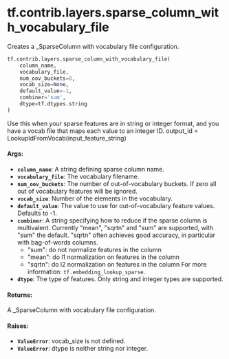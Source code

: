 <div itemscope itemtype="http://developers.google.com/ReferenceObject">
<meta itemprop="name" content="tf.contrib.layers.sparse_column_with_vocabulary_file" />
<meta itemprop="path" content="Stable" />
</div>

# tf.contrib.layers.sparse_column_with_vocabulary_file

Creates a _SparseColumn with vocabulary file configuration.

``` python
tf.contrib.layers.sparse_column_with_vocabulary_file(
    column_name,
    vocabulary_file,
    num_oov_buckets=0,
    vocab_size=None,
    default_value=-1,
    combiner='sum',
    dtype=tf.dtypes.string
)
```

<!-- Placeholder for "Used in" -->

Use this when your sparse features are in string or integer format, and you
have a vocab file that maps each value to an integer ID.
output_id = LookupIdFromVocab(input_feature_string)

#### Args:


* <b>`column_name`</b>: A string defining sparse column name.
* <b>`vocabulary_file`</b>: The vocabulary filename.
* <b>`num_oov_buckets`</b>: The number of out-of-vocabulary buckets. If zero all out of
  vocabulary features will be ignored.
* <b>`vocab_size`</b>: Number of the elements in the vocabulary.
* <b>`default_value`</b>: The value to use for out-of-vocabulary feature values.
  Defaults to -1.
* <b>`combiner`</b>: A string specifying how to reduce if the sparse column is
  multivalent. Currently "mean", "sqrtn" and "sum" are supported, with "sum"
  the default. "sqrtn" often achieves good accuracy, in particular with
  bag-of-words columns.
    * "sum": do not normalize features in the column
    * "mean": do l1 normalization on features in the column
    * "sqrtn": do l2 normalization on features in the column
  For more information: `tf.embedding_lookup_sparse`.
* <b>`dtype`</b>: The type of features. Only string and integer types are supported.


#### Returns:

A _SparseColumn with vocabulary file configuration.



#### Raises:


* <b>`ValueError`</b>: vocab_size is not defined.
* <b>`ValueError`</b>: dtype is neither string nor integer.